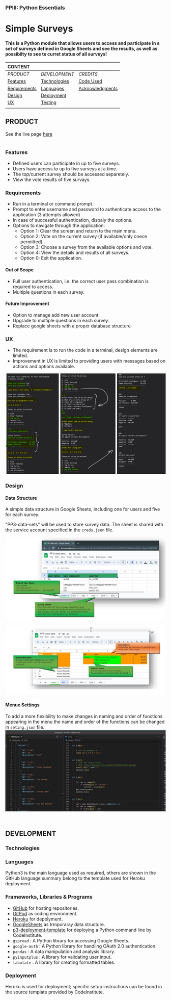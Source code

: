 
### PPIII: Python Essentials
# Simple Surveys 

#### This is a Python module that allows users to access and participate in a set of surveys defined in Google Sheets and see the results, as well as possibilty to see te curret status of all surveys!

|**CONTENT**                  |                              |               |
| :---------------------------| :----------------------------| :-------------|
|*PRODUCT*                    |*DEVELOPMENT*                 |*CREDITS*      |
|[Features](#features)        |[Technologies](#technologies) |[Code Used](#code-used)|
|[Requirements](#requirements) |[Languages](#languages)       | [Acknowledgments](#acknowledgments)|
|[Design](#design)            |[Deployment](#deployment)
|[UX](#ux)                    |[Testing](#testing)|
||||


## PRODUCT
See the live page [here](https://nb1355pp3.herokuapp.com/)
#

### Features

* Defined users can participate in up to five surveys.
* Users have access to up to five surveys at a time.
* The top/current survey should be accessed separetely.
* View the vote results of five survays. 

### Requirements

* Run in a terminal or command prompt.
*  Prompt to enter username and password to authenticate access to the application (3 attempts allowed)
* In case of successful authentication, dispaly the options.
* Options to navigate through the application:
    - Option 1: Clear the screen and return to the main menu.
    - Option 2: Vote on the current survey (if available/only onece permitted).
    - Option 3: Choose a survey from the available options and vote.
    - Option 4: View the details and results of all surveys.
    - Option 0: Exit the application.

#### Out of Scope
  - Full user authentication, i.e. the correct user pass combination is required to access.
  - Multiple questions in each survay.
#### Future Improvement
  - Option to manage add new user account
  - Upgrade to multiple questions in each survey.
  - Replace google sheets with a proper database structure


### UX
* The requirement is to run the code in a terminal, design elements are limited.
* Improvement in UX is limited to providing users with messages based on actions and options available.

![Alt text](_docs/screenshots/docUX.jpg)
### Design 
#### Data Structure
A simple data structure in Google Sheets, including one for users and five for each survey. 

"PP3-data-sets" will be used to store survey data. The sheet is shared with the service account specified in the `creds.json` file.


![Alt text](_docs/screenshots/docUsers.jpg)

![Alt text](_docs/screenshots/docSurveys.jpg)

#### Menue Settings
To add a more flexibility to make changes in naming and order of functions appearing in the menu the name and order of the functions can be changed in `seting.json` file.
![Alt text](_docs/screenshots/docSetings.jpg)

## <br> DEVELOPMENT

### Technologies

### Languages
Python3 is the main language used as required, others are shown in the GitHub language summary belong to the template used for Heroku deployment. 

### Frameworks, Libraries & Programs
- [GitHub](https://github.com/) for hosting repositories.
- [GitPod](https://www.gitpod.io/) as coding environment.
- [Heroku](https://www.heroku.com/) for depolyment.
- [GoogleSheets](https://www.google.ie/?gws_rd=ssl) as trmporaray data structure.
- [p3-deployment-template](https://github.com/Code-Institute-Org/p3-template) for deploying a Python command line by CodeInstitute.
- `gspread` : A Python library for accessing Google Sheets.
- `google-auth` : A Python library for handling OAuth 2.0 authentication.
- `pandas` : A data manipulation and analysis library.
- `pyinputplus` : A library for validating user input.
- `tabulate` : A library for creating formatted tables.

### Deployment
Heroku is used for deployment; specific setup instructions can be found in the source template provided by CodeInstitute.







